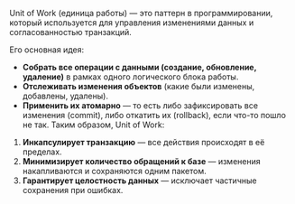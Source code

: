 Unit of Work (единица работы) — это паттерн в программировании, который используется для управления изменениями данных и согласованностью транзакций.

Его основная идея:
- **Собрать все операции с данными (создание, обновление, удаление)** в рамках одного логического блока работы.
- **Отслеживать изменения объектов** (какие были изменены, добавлены, удалены).
- **Применить их атомарно** — то есть либо зафиксировать все изменения (commit), либо откатить их (rollback), если что-то пошло не так. 
Таким образом, Unit of Work:
1. **Инкапсулирует транзакцию** — все действия происходят в её пределах.
2. **Минимизирует количество обращений к базе** — изменения накапливаются и сохраняются одним пакетом.
3. **Гарантирует целостность данных** — исключает частичные сохранения при ошибках.